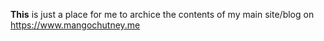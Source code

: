 **This** is just a place for me to archice the contents of my main site/blog on https://www.mangochutney.me
